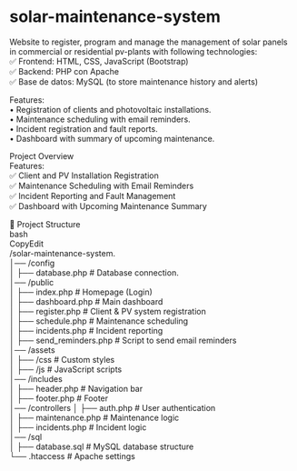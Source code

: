 # solar-maintenance-system
Website to register, program and manage the management of solar panels in commercial or residential pv-plants
with following technologies:   
✅ Frontend: HTML, CSS, JavaScript (Bootstrap)   
✅ Backend: PHP con Apache   
✅ Base de datos: MySQL (to store maintenance history and alerts)   

Features:   
•	Registration of clients and photovoltaic installations.   
•	Maintenance scheduling with email reminders.   
•	Incident registration and fault reports.   
•	Dashboard with summary of upcoming maintenance.  

Project Overview  
Features:  
✅ Client and PV Installation Registration  
✅ Maintenance Scheduling with Email Reminders  
✅ Incident Reporting and Fault Management  
✅ Dashboard with Upcoming Maintenance Summary  

📂 Project Structure  
bash  
CopyEdit  
/solar-maintenance-system.  
│── /config  
│   ├── database.php          # Database connection.  
│── /public  
│   ├── index.php             # Homepage (Login)  
│   ├── dashboard.php         # Main dashboard  
│   ├── register.php          # Client & PV system registration  
│   ├── schedule.php          # Maintenance scheduling  
│   ├── incidents.php         # Incident reporting  
│   ├── send_reminders.php    # Script to send email reminders  
│── /assets  
│   ├── /css                  # Custom styles  
│   ├── /js                   # JavaScript scripts  
│── /includes  
│   ├── header.php            # Navigation bar  
│   ├── footer.php            # Footer  
│── /controllers
│   ├── auth.php              # User authentication  
│   ├── maintenance.php       # Maintenance logic  
│   ├── incidents.php         # Incident logic  
│── /sql  
│   ├── database.sql          # MySQL database structure  
└── .htaccess                 # Apache settings  




